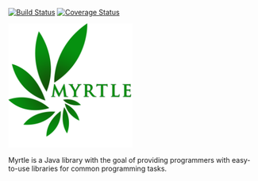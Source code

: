 [![Build Status](https://travis-ci.org/Tyler-Yates/Myrtle.svg?branch=master)](https://travis-ci.org/Tyler-Yates/Myrtle.svg?branch=master) 
[![Coverage Status](https://coveralls.io/repos/Tyler-Yates/Myrtle/badge.svg?branch=master&service=github)](https://coveralls.io/github/Tyler-Yates/Myrtle?branch=master)

<img src="/logo.png" width="250">

Myrtle is a Java library with the goal of providing programmers with easy-to-use libraries for common programming tasks.

